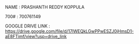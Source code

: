 NAME : PRASHANTH REDDY KOPPULA

700# : 700761149

GOOGLE DRIVE LINK : https://drive.google.com/file/d/17lWEQkLGwPPwESZJ0jHmsD1-aE8FTimf/view?usp=drive_link
